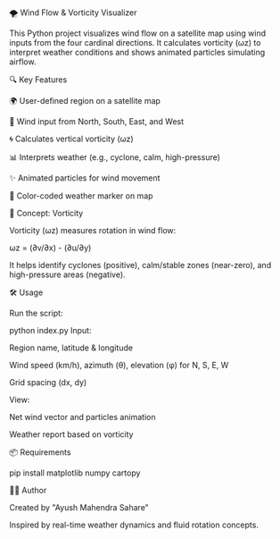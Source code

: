 🌪️ Wind Flow & Vorticity Visualizer

This Python project visualizes wind flow on a satellite map using wind inputs from the four cardinal directions. It calculates vorticity (ωz) to interpret weather conditions and shows animated particles simulating airflow.

🔍 Key Features

🌍 User-defined region on a satellite map

🧭 Wind input from North, South, East, and West

🌀 Calculates vertical vorticity (ωz)

📊 Interprets weather (e.g., cyclone, calm, high-pressure)

✨ Animated particles for wind movement

📍 Color-coded weather marker on map

📘 Concept: Vorticity

Vorticity (ωz) measures rotation in wind flow:

ωz = (∂v/∂x) - (∂u/∂y)

It helps identify cyclones (positive), calm/stable zones (near-zero), and high-pressure areas (negative).

🛠️ Usage

Run the script:

python index.py
Input:

Region name, latitude & longitude

Wind speed (km/h), azimuth (θ), elevation (φ) for N, S, E, W

Grid spacing (dx, dy)

View:

Net wind vector and particles animation

Weather report based on vorticity

📦 Requirements

pip install matplotlib numpy cartopy

👨‍💻 Author

Created by "Ayush Mahendra Sahare"

Inspired by real-time weather dynamics and fluid rotation concepts.
